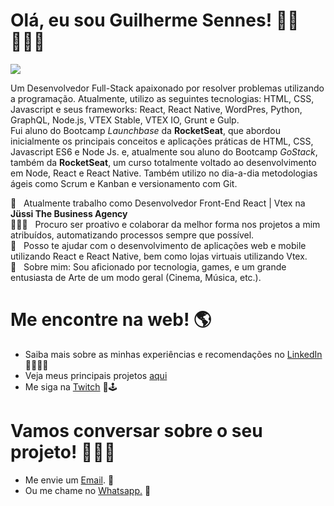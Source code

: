 # Olá, eu sou Guilherme Sennes! 👋🏽 👨🏽‍💻

<img width="auto" src="https://media-exp1.licdn.com/dms/image/C4E16AQHDMicuvRPZig/profile-displaybackgroundimage-shrink_350_1400/0?e=1602115200&v=beta&t=IyS4heK_9uuEaqGMjgdwrBpuIIR5MRAe1O3Gjgb0SEk">

Um Desenvolvedor Full-Stack apaixonado por resolver problemas utilizando a programação. Atualmente, utilizo as seguintes tecnologias:
HTML, CSS, Javascript e seus frameworks: React, React Native, WordPres, Python, GraphQL, Node.js, VTEX Stable, VTEX IO, Grunt e Gulp.
<br/>
Fui aluno do Bootcamp *Launchbase* da **RocketSeat**, que abordou inicialmente os principais conceitos e aplicações práticas de HTML, CSS, Javascript ES6 e Node Js. e, atualmente sou aluno do Bootcamp *GoStack*, também da **RocketSeat**, um curso totalmente voltado ao desenvolvimento em Node, React e React Native. Também utilizo no dia-a-dia metodologias ágeis como Scrum e Kanban e versionamento com Git. 

 💼 &nbsp; Atualmente trabalho como Desenvolvedor Front-End React | Vtex na **Jüssi The Business Agency**
 <br/>👨🏽‍💻 &nbsp; Procuro ser proativo e colaborar da melhor forma nos projetos a mim atribuídos, automatizando processos sempre que possível.
 <br/> 🤝 &nbsp; Posso te ajudar com o desenvolvimento de aplicações web e mobile utilizando React e React Native, bem como lojas virtuais utilizando Vtex.
 <br/> 💬  &nbsp; Sobre mim: Sou aficionado por tecnologia, games, e um grande entusiasta de Arte de um modo geral (Cinema, Música, etc.).
 
 # Me encontre na web! 🌎
- Saiba mais sobre as minhas experiências e recomendações no <a href="https://www.linkedin.com/in/guilhermeviniciussennes/" target="_blank">LinkedIn</a> 👨🏽‍💻💼
- Veja meus principais projetos <a href="https://github.com/guilhermesennes?tab=repositories" target="_blank">aqui</a>
- Me siga na <a href="https://www.twitch.tv/guisennes" target="_blank">Twitch</a> 👾🕹

# Vamos conversar sobre o seu projeto! 👨🏽‍💻
- Me envie um <a href="mailto:guilherme.sennes@yahoo.com.br">Email</a>. 📧
- Ou me chame no <a href="https://wa.me/+5511987117762?text=Ol%C3%A1!%20%0APreciso%20de%20um%20Desenvolvedor">Whatsapp.</a> 📲

